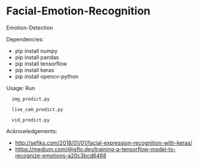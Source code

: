 # Facial-Emotion-Recognition
Emotion-Detection

Dependencies:

- pip install numpy
- pip install pandas
- pip install tensorflow
- pip install keras
- pip install opencv-python

Usage: Run 

      img_predict.py 

      live_cam_predict.py
      
      vid_predict.py

Acknowledgements:
- http://sefiks.com/2018/01/01/facial-expression-recognition-with-keras/
- https://medium.com/@jsflo.dev/training-a-tensorflow-model-to-recognize-emotions-a20c3bcd6468
